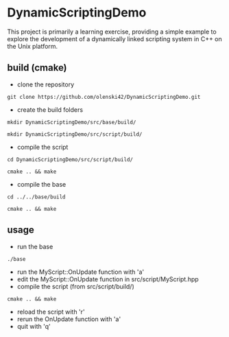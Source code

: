 # DynamicScriptingDemo
This project is primarily a learning exercise, providing a simple example to explore the development of a dynamically linked scripting system in C++ on the Unix platform.

## build (cmake)
- clone the repository
```command
git clone https://github.com/olenski42/DynamicScriptingDemo.git
```
- create the build folders
```command
mkdir DynamicScriptingDemo/src/base/build/
```
```command
mkdir DynamicScriptingDemo/src/script/build/
```
- compile the script
```command
cd DynamicScriptingDemo/src/script/build/
```
```command
cmake .. && make
```

- compile the base
```command
cd ../../base/build
```
```command
cmake .. && make
```

## usage
- run the base
```command
./base
```
- run the MyScript::OnUpdate function with 'a'
- edit the MyScript::OnUpdate function in src/script/MyScript.hpp
- compile the script (from src/script/build/)
```command
cmake .. && make
```
- reload the script with 'r'
- rerun the OnUpdate function with 'a'
- quit with 'q'
